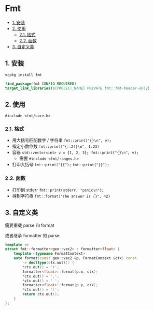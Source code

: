 # Fmt

- [1. 安装](#1-安装)
- [2. 使用](#2-使用)
  - [2.1. 格式](#21-格式)
  - [2.2. 函数](#22-函数)
- [3. 自定义类](#3-自定义类)

## 1. 安装

```sh
vcpkg install fmt
```

```cmake
find_package(fmt CONFIG REQUIRED)
target_link_libraries(${PROJECT_NAME} PRIVATE fmt::fmt-header-only)
```

## 2. 使用

`#include <fmt/core.h>`

### 2.1. 格式

- 用大括号匹配数字 / 字符串 `fmt::print("{}\n", v);`
- 指定小数位数 `fmt::print("{:.2f}\n", 1.23)`
- 容器 `std::vector<int> v = {1, 2, 3}; fmt::print("{}\n", v);`
  - 需要 `#include <fmt/ranges.h>`
- 打印大括号 `fmt::print("{{");` `fmt::print("}}");`

### 2.2. 函数

- 打印到 stderr `fmt::print(stderr, "panic\n");`
- 得到字符串 `fmt::format("The answer is {}", 42)`

## 3. 自定义类

需要重载 parse 和 format

或者继承 formatter 的 parse

```cpp
template <>
struct fmt::formatter<geo::vec2> : formatter<float> {
    template <typename FormatContext>
    auto format(const geo::vec2 &p, FormatContext &ctx) const
        -> decltype(ctx.out()) {
        *ctx.out() = '(';
        formatter<float>::format(p.x, ctx);
        *ctx.out() = ',';
        *ctx.out() = ' ';
        formatter<float>::format(p.y, ctx);
        *ctx.out() = ')';
        return ctx.out();
    }
};
```
